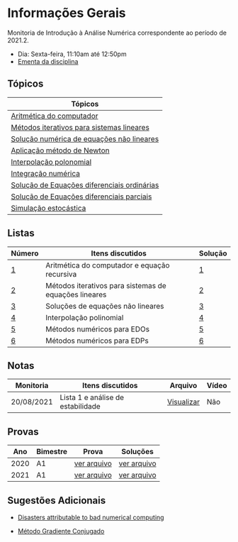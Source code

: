 # Informações Gerais 

Monitoria de Introdução à Análise Numérica correspondente ao período de 2021.2.  

- Dia: Sexta-feira, 11:10am até 12:50pm
- [Ementa da disciplina](/files/disciplines/numerical-analysis/ementa.pdf)

## Tópicos

|Tópicos|
|-|
|[Aritmética do computador](/ta-sessions/analisenum/computing)|
|[Métodos iterativos para sistemas lineares](/ta-sessions/analisenum/linear-systems)|
|[Solução numérica de equações não lineares](/ta-sessions/analisenum/non_linear_equations)|
|[Aplicação método de Newton](/ta-sessions/analisenum/application_newton/non_linear_equations)|
|[Interpolação polonomial](/ta-sessions/analisenum/polynomial_interpolation)|
|[Integração numérica](/ta-sessions/analisenum/numeric_integration)|
|[Solução de Equações diferenciais ordinárias](/ta-sessions/analisenum/edo)|
|[Solução de Equações diferenciais parciais](/ta-sessions/analisenum/edp)|
|[Simulação estocástica](/ta-sessions/analisenum/stochastic)|

## Listas

|Número|Itens discutidos|Solução|
|------|----------------|-------|
|[1](/files/disciplines/numerical-analysis/lista1.pdf)|Aritmética do computador e equação recursiva|[1](/ta-sessions/unavailable)|
|[2](/ta-sessions/analisenum/lista2)|Métodos iterativos para sistemas de equações lineares|[2](/ta-sessions/unavailable)|
|[3](/files/disciplines/numerical-analysis/lista3.pdf)|Soluções de equações não lineares|[3](/ta-sessions/unavailable)|
|[4](/files/disciplines/numerical-analysis/lista4.pdf)|Interpolação polinomial|[4](/ta-sessions/unavailable)|
|[5](/files/disciplines/numerical-analysis/lista5.pdf)|Métodos numéricos para EDOs|[5](/ta-sessions/unavailable)|
|[6](/files/disciplines/numerical-analysis/lista6.pdf)|Métodos numéricos para EDPs|[6](/ta-sessions/unavailable)|

## Notas
  
|Monitoria|Itens discutidos|Arquivo|Vídeo|
|---------|----------------|-------|-----| 
|20/08/2021|Lista 1 e análise de estabilidade|[Visualizar](/files/disciplines/numerical-analysis/monitoria20-08-2021.pdf)|Não|

## Provas

|Ano|Bimestre|Prova|Soluções|
|---|--------|-----|--------|
|2020|A1|[ver arquivo](/files/disciplines/numerical-analysis/prova_a1_2020.pdf)|[ver arquivo](/ta-sessions/unavailable)|
|2021|A1|[ver arquivo](/files/disciplines/numerical-analysis/prova_a1_2021.pdf)|[ver arquivo](/ta-sessions/unavailable)|

## Sugestões Adicionais 

- [Disasters attributable to bad numerical computing](https://www-users.cse.umn.edu/~arnold/disasters/)

- [Método Gradiente Conjugado](https://www.cs.cmu.edu/~quake-papers/painless-conjugate-gradient.pdf)
